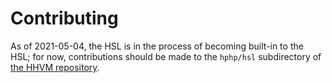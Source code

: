 # Contributing

As of 2021-05-04, the HSL is in the process of becoming built-in to the HSL;
for now, contributions should be made to the `hphp/hsl` subdirectory of
[the HHVM repository](https://github.com/facebook/hhvm/).
